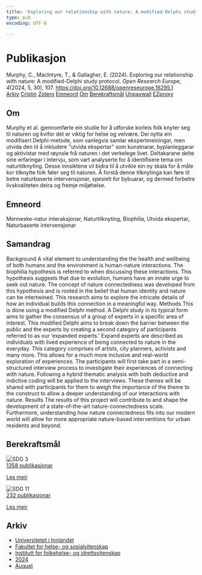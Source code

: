 ```yaml
---
title: 'Exploring our relationship with nature: A modified-Delphi study protocol'
type: pub
encoding: UTF-8

---
```

<h1>Publikasjon</h1>
<article id="csl-bib-container-92EQ46IU" class="csl-bib-container">
  <div class="csl-bib-body"> <div class="csl-entry">Murphy, C., MacIntyre, T., &#38; Gallagher, E. (2024). Exploring our relationship with nature: A modified-Delphi study protocol. <i>Open Research Europe</i>, <i>4</i>(2024, 5, 30), 107. <a href="https://doi.org/10.12688/openreseurope.16295.1">https://doi.org/10.12688/openreseurope.16295.1</a></div> </div>
  <div class="csl-bib-buttons">
    <a href="#taxonomy-article-92EQ46IU" alt="archive" class="csl-bib-button">Arkiv</a>
    <a href="https://app.cristin.no/results/show.jsf?id=2289458" alt="Cristin" class="csl-bib-button">Cristin</a>
    <a href="http://zotero.org/groups/5881554/items/92EQ46IU" alt="Zotero" class="csl-bib-button">Zotero</a>
    <a href="#keywords-article-92EQ46IU" alt="keywords" class="csl-bib-button">Emneord</a>
    <a href="#about-article-92EQ46IU" alt="about_pub" class="csl-bib-button">Om</a>
    <a href="#sdg-article-92EQ46IU" alt="sdg" class="csl-bib-button">Berekraftsmål</a>
    <a href="https://doi.org/10.12688/openreseurope.16295.1" alt="Unpaywall" class="csl-bib-button">Unpaywall</a>
    <a href="https://doi.org/10.12688/openreseurope.16295.1" alt="EZproxy" class="csl-bib-button">EZproxy</a>
  </div>
  <div id="csl-bib-meta-container-92EQ46IU"></div>
</article>
<div id="csl-bib-meta-92EQ46IU" class="csl-bib-meta">
  <article id="about-article-92EQ46IU" class="about_pub-article">
    <h1>Om</h1>
    Murphy et al. gjennomførte ein studie for å utforske korleis folk knyter seg til naturen og kvifor det er viktig for helse og velvære. Dei nytta ein modifisert Delphi-metode, som vanlegvis samlar ekspertmeiningar, men utvida den til å inkludere "utvida ekspertar" som kunstnarar, byplanleggarar og aktivistar med røynsle frå naturen i det verkelege livet. Deltakarane delte sine erfaringar i intervju, som vart analyserte for å identifisere tema om naturtilknyting. Desse innsiktene vil bidra til å utvikle ein ny skala for å måle kor tilknytte folk føler seg til naturen. Å forstå denne tilknytinga kan føre til betre naturbaserte intervensjonar, spesielt for bybuarar, og dermed forbetre livskvaliteten deira og fremje miljøhelse.
  </article>
  <article id="keywords-article-92EQ46IU" class="keywords-article">
    <h1>Emneord</h1>
    Menneske-natur interaksjonar, Naturtilknyting, Biophilia, Utvida ekspertar, Naturbaserte intervensjonar
  </article>
  <article id="abstract-article-92EQ46IU" class="abstract-article">
    <h1>Samandrag</h1>
    Background A vital element to understanding the the health and wellbeing of both humans and the environment is human-nature interactions. The biophilia hypothesis is referred to when discussing these interactions. This hypothesis suggests that due to evolution, humans have an innate urge to seek out nature. The concept of nature connectedness was developed from this hypothesis and is rooted in the belief that human identity and nature can be intertwined. This research aims to explore the intricate details of how an individual builds this connection in a meaningful way. Methods This is done using a modified Delphi method. A Delphi study in its typical form aims to gather the consensus of a group of experts in a specific area of interest. This modified Delphi aims to break down the barrier between the public and the experts by creating a second category of participants referred to as our ‘expanded experts.’ Expand experts are described as individuals with lived experience of being connected to nature in the everyday. This category comprises of artists, city planners, activists and many more. This allows for a much more inclusive and real-world exploration of experiences. The participants will first take part in a semi-structured interview process to investigate their experiences of connecting with nature. Following a hybrid thematic analysis with both deductive and indictive coding will be applied to the interviews. These themes will be shared with participants for them to weigh the importance of the theme to the construct to allow a deeper understanding of our interactions with nature. Results The results of this project will contribute to and shape the development of a state-of-the-art nature-connectedness scale. Furthermore, understanding how nature connectedness fits into our modern world will allow for more appropriate nature-based interventions for urban residents and beyond.
  </article>
  <article id="sdg-article-92EQ46IU" class="sdg-article">
    <h1>Berekraftsmål</h1>
    <div class="sdg-container"><div id="sdg3" class="sdg">
        <img src="{{< params subfolder >}}images/sdg/sdg03_nn.png" class="image" alt="SDG 3">
        <div class="sdg-overlay">
          <a href="/nn/archive/?key=?sdg=3#archive" class="sdg-publication-count"><span>1358</span> publikasjonar</a>
          <p><a href="https://fn.no/om-fn/fns-baerekraftsmaal/god-helse-og-livskvalitet?lang=nno-NO" class="sdg-read-more">Les meir</a></p>
        </div>
      </div> <div id="sdg11" class="sdg">
        <img src="{{< params subfolder >}}images/sdg/sdg11_nn.png" class="image" alt="SDG 11">
        <div class="sdg-overlay">
          <a href="/nn/archive/?key=?sdg=11#archive" class="sdg-publication-count"><span>232</span> publikasjonar</a>
          <p><a href="https://fn.no/om-fn/fns-baerekraftsmaal/baerekraftige-byer-og-lokalsamfunn?lang=nno-NO" class="sdg-read-more">Les meir</a></p>
        </div>
      </div></div>
  </article>
  <article id="taxonomy-article-92EQ46IU" class="taxonomy-article">
    <h1>Arkiv</h1>
    <ul>
      <li>
        <a href="/nn/archive/?key=3DCRN523">Universitetet i Innlandet</a>
      </li>
      <li>
        <a href="/nn/archive/?key=IDKFS3MX">Fakultet for helse- og sosialvitenskap</a>
      </li>
      <li>
        <a href="/nn/archive/?key=FJXE3Z8X">Institutt for folkehelse- og idrettsvitenskap</a>
      </li>
      <li>
        <a href="/nn/archive/?key=DLUBDP8T">2024</a>
      </li>
      <li>
        <a href="/nn/archive/?key=YNVHCBJ4">August</a>
      </li>
    </ul>
  </article>
</div>
